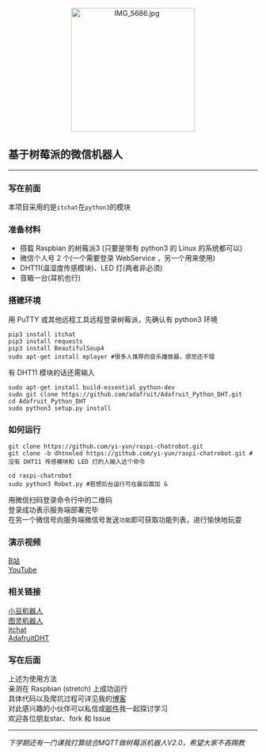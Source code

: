 <p align="center">
  <img src="https://i.loli.net/2018/07/22/5b542f5c58d76.jpg" alt="IMG_5686.jpg" title="IMG_5686.jpg" width=250 />

</p>



## 基于树莓派的微信机器人
----
### 写在前面
本项目采用的是```itchat```在```python3```的模块

### 准备材料
* 搭载 Raspbian 的树莓派3 (只要是带有 python3 的 Linux 的系统都可以)
* 微信个人号 2 个(一个需要登录 WebService ，另一个用来使用)
* DHT11(温湿度传感模块)、LED 灯(两者非必须)
* 音箱一台(耳机也行)

### 搭建环境
用 PuTTY 或其他远程工具远程登录树莓派，先确认有 python3 环境
```shell
pip3 install itchat 
pip3 install requests
pip3 install BeautifulSoup4
sudo apt-get install mplayer #很多人推荐的音乐播放器，感觉还不错
```

有 DHT11 模块的话还需输入
```shell
sudo apt-get install build-essential python-dev
sudo git clone https://github.com/adafruit/Adafruit_Python_DHT.git
cd Adafruit_Python_DHT
sudo python3 setup.py install  
```

### 如何运行
```shell
git clone https://github.com/yi-yun/raspi-chatrobot.git
git clone -b dhtnoled https://github.com/yi-yun/raspi-chatrobot.git #没有 DHT11 传感模块和 LED 灯的人输入这个命令

cd raspi-chatrobot
sudo python3 Robot.py #若想后台运行可在最后面加 &
```
用微信扫码登录命令行中的二维码  
登录成功表示服务端部署完毕  
在另一个微信号向服务端微信号发送`功能`即可获取功能列表，进行愉快地玩耍
### 演示视频
[B站](https://www.bilibili.com/video/av28087089)  
[YouTube](https://youtu.be/m_k38Pbp55U)

### 相关链接
[小豆机器人](http://xiao.douqq.com/)  
[图灵机器人](http://www.tuling123.com/)  
[itchat](https://github.com/littlecodersh/itchat)  
[AdafruitDHT](https://github.com/adafruit/Adafruit_Python_DHT)  

### 写在后面
上述为使用方法  
亲测在 Raspbian (stretch) 上成功运行  
具体代码以及爬坑过程可详见我的[博客](https://yi-yun.github.io/2018/07/30/%E7%88%AC%E5%9D%91%E6%8C%87%E5%8D%97/#more)  
对此感兴趣的小伙伴可以私信或[邮件](mailto:yi--yun@outlook.com)我一起探讨学习  
欢迎各位朋友star、fork 和 Issue

-----
*下学期还有一门课我打算结合MQTT做树莓派机器人V2.0，希望大家不吝赐教*